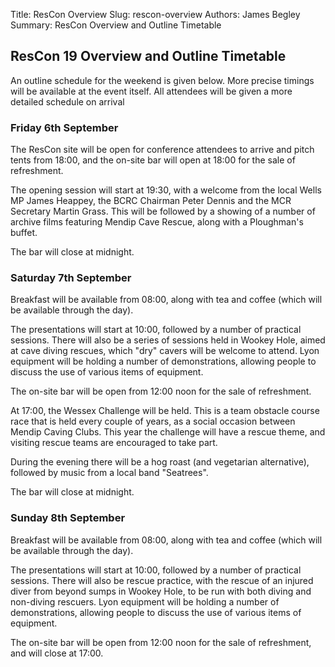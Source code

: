 Title: ResCon Overview
Slug: rescon-overview
Authors: James Begley
Summary: ResCon Overview and Outline Timetable

## ResCon 19 Overview and Outline Timetable

An outline schedule for the weekend is given below. More precise timings will be available at the event itself. All attendees will be given a more detailed schedule on arrival

### Friday 6th September

The ResCon site will be open for conference attendees to arrive and pitch tents from 18:00, and the on-site bar will open at 18:00 for the sale of refreshment.

The opening session will start at 19:30, with a welcome from the local Wells MP James Heappey, the BCRC Chairman Peter Dennis and the MCR Secretary Martin Grass. This will be followed by a showing of a number of archive films featuring Mendip Cave Rescue, along with a Ploughman's buffet.

The bar will close at midnight.

### Saturday 7th September

Breakfast will be available from 08:00, along with tea and coffee (which will be available through the day).

The presentations will start at 10:00, followed by a number of practical sessions. There will also be a series of sessions held in Wookey Hole, aimed at cave diving rescues, which "dry" cavers will be welcome to attend. Lyon equipment will be holding a number of  demonstrations, allowing people to discuss the use of various items of equipment.

The on-site bar will be open from 12:00 noon for the sale of refreshment.

At 17:00, the Wessex Challenge will be held. This is a team obstacle course race that is held every couple of years, as a social occasion between Mendip Caving Clubs. This year the challenge will have a rescue theme, and visiting rescue teams are encouraged to take part.

During the evening there will be a hog roast (and vegetarian alternative), followed by music from a local band "Seatrees".

The bar will close at midnight.

### Sunday 8th September

Breakfast will be available from 08:00, along with tea and coffee (which will be available through the day).

The presentations will start at 10:00, followed by a number of practical sessions. There will also be rescue practice, with the rescue of an injured diver from beyond sumps in Wookey Hole, to be run with both diving and non-diving rescuers. Lyon equipment will be holding a number of  demonstrations, allowing people to discuss the use of various items of equipment.

The on-site bar will be open from 12:00 noon for the sale of refreshment, and will close at 17:00.

